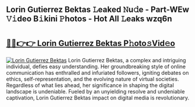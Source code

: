 ## Lorin Gutierrez Bektas 𝙻eaked 𝙽u𝚍e - Part-WEw 𝚅𝚒deo B𝚒kini 𝙿hotos - Hot All 𝙻eaks wzq6n

# <h2><a href="http://ld2zcgp.urlbe.top/?page=Lorin+Gutierrez+Bektas">🔗🔗👉👉 Lorin Gutierrez Bektas P𝚑oto𝚜Vid𝚎o</a></h2>

[![Lorin Gutierrez Bektas](https://i.imgur.com/eBuTRDB.gif)](http://ld2zcgp.urlbe.top/?page=Lorin+Gutierrez+Bektas)
Lorin Gutierrez Bektas, a complex and intriguing individual, defies easy understanding. Her groundbreaking style of online communication has enthralled and infuriated followers, igniting debates on ethics, self-representation, and the evolving nature of virtual societies. Regardless of what lies ahead, her significance in shaping the digital landscape is undeniable. Fueled by an unyielding resolve and undeniable captivation, Lorin Gutierrez Bektas impact on digital media is revolutionary.
